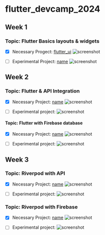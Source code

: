 # flutter_devcamp_2024

## Week 1
### Topic: Flutter Basics layouts & widgets
- [x] Necessary Progect: [flutter_ui]()
![screenshot]()

- [ ] Experimental Project: [name](link)
![screenshot]()

## Week 2
### Topic: Flutter & API Integration
- [x] Necessary Project: [name](link)
![screenshot]()

- [ ] Experimental project:
![screenshot]()

#### Topic: Flutter with Firebase database
- [x] Necessary Project: [name](link)
![screenshot]()

- [ ] Experimental project:
![screenshot]()

## Week 3
### Topic: Riverpod with API
- [x] Necessary Project: [name](link)
![screenshot]()

- [ ] Experimental project:
![screenshot]()

### Topic: Riverpod with Firebase
- [x] Necessary Project: [name](link)
![screenshot]()

- [ ] Experimental project:
![screenshot]()



